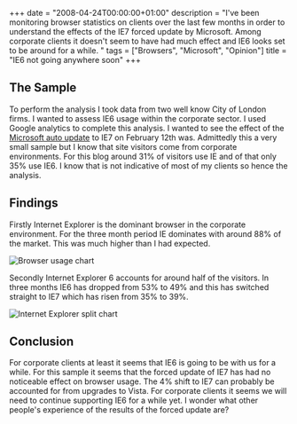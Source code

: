 +++
date = "2008-04-24T00:00:00+01:00"
description = "I've been monitoring browser statistics on clients over the last few months in order to understand the effects of the IE7 forced update by Microsoft. Among corporate clients it doesn't seem to have had much effect and IE6 looks set to be around for a while.  "
tags = ["Browsers", "Microsoft", "Opinion"]
title = "IE6 not going anywhere soon"
+++

## The Sample

To perform the analysis I took data from two well know City of London firms. I
wanted to assess IE6 usage within the corporate sector. I used Google analytics
to complete this analysis. I wanted to see the effect of the [Microsoft auto
update][1] to IE7 on February 12th was. Admittedly this a very small sample but
I know that site visitors come from corporate environments. For this blog around
31% of visitors use IE and of that only 35% use IE6. I know that is not
indicative of most of my clients so hence the analysis.

## Findings

Firstly Internet Explorer is the dominant browser in the corporate environment.
For the three month period IE dominates with around 88% of the market. This was
much higher than I had expected.

![Browser usage chart][2]

Secondly Internet Explorer 6 accounts for around half of the visitors. In three
months IE6 has dropped from 53% to 49% and this has switched straight to IE7
which has risen from 35% to 39%.

![Internet Explorer split chart][3]

## Conclusion

For corporate clients at least it seems that IE6 is going to be with us for a
while. For this sample it seems that the forced update of IE7 has had no
noticeable effect on browser usage. The 4% shift to IE7 can probably be
accounted for from upgrades to Vista. For corporate clients it seems we will
need to continue supporting IE6 for a while yet. I wonder what other people's
experience of the results of the forced update are?

[1]: http://support.microsoft.com/default.aspx/kb/946202
[2]: /images/articles/browser_usage.jpg
[3]: /images/articles/ie_split.jpg
